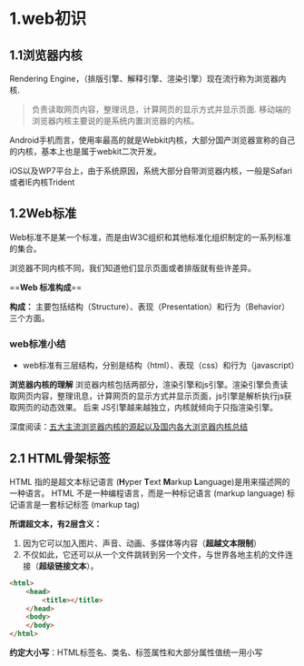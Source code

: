 # 1.web初识

## 1.1浏览器内核

Rendering Engine，（排版引擎、解释引擎、渲染引擎）现在流行称为浏览器内核.
> 负责读取网页内容，整理讯息，计算网页的显示方式并显示页面.
移动端的浏览器内核主要说的是系统内置浏览器的内核。

Android手机而言，使用率最高的就是Webkit内核，大部分国产浏览器宣称的自己的内核，基本上也是属于webkit二次开发。

iOS以及WP7平台上，由于系统原因，系统大部分自带浏览器内核，一般是Safari或者IE内核Trident

## 1.2Web标准

Web标准不是某一个标准，而是由W3C组织和其他标准化组织制定的一系列标准的集合。

浏览器不同内核不同，我们知道他们显示页面或者排版就有些许差异。

==**Web 标准构成**==

**构成：** 主要包括结构（Structure）、表现（Presentation）和行为（Behavior）三个方面。

### web标准小结

* web标准有三层结构，分别是结构（html）、表现（css）和行为（javascript）  

**浏览器内核的理解**
浏览器内核包括两部分，渲染引擎和js引擎。渲染引擎负责读取网页内容，整理讯息，计算网页的显示方式并显示页面，js引擎是解析执行js获取网页的动态效果。 后来 JS引擎越来越独立，内核就倾向于只指渲染引擎。

深度阅读：[五大主流浏览器内核的源起以及国内各大浏览器内核总结](http://blog.csdn.net/summer_15/article/details/71249203)

## 2.1 HTML骨架标签

 HTML 指的是超文本标记语言 (**H**yper **T**ext **M**arkup **L**anguage)是用来描述网的一种语言。
HTML 不是一种编程语言，而是一种标记语言 (markup language)
 标记语言是一套标记标签 (markup tag)

**所谓超文本，有2层含义：**

1. 因为它可以加入图片、声音、动画、多媒体等内容（**超越文本限制**）
2. 不仅如此，它还可以从一个文件跳转到另一个文件，与世界各地主机的文件连接（**超级链接文本**）。

```html
<html>
    <head>
        <title></title>
    </head>
    <body>
    </body>
</html>
```

**约定大小写**：HTML标签名、类名、标签属性和大部分属性值统一用小写
